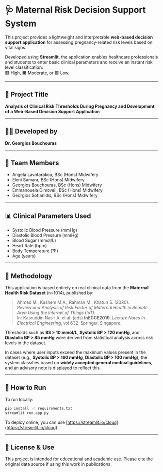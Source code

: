 
# 🩺 Maternal Risk Decision Support System

This project provides a lightweight and interpretable **web-based decision support application** for assessing pregnancy-related risk levels based on vital signs.

Developed using **Streamlit**, the application enables healthcare professionals and students to enter basic clinical parameters and receive an instant risk level classification:  
🟥 High, 🟧 Moderate, or 🟩 Low.

---

## 📝 Project Title
**Analysis of Clinical Risk Thresholds During Pregnancy and Development of a Web-Based Decision Support Application**

---

## 👨‍⚕️ Developed by
**Dr. Georgios Bouchouras**

---

## 👥 Team Members
- Angela Lavntarakou, BSc (Hons) Midwifery  
- Eleni Samara, BSc (Hons) Midwifery  
- Georgios Bouchouras, BSc (Hons) Midwifery  
- Emmanouela Dimoveli, BSc (Hons) Midwifery  
- Georgios Sofianidis, BSc (Hons) Midwifery

---

## 📊 Clinical Parameters Used
- Systolic Blood Pressure (mmHg)
- Diastolic Blood Pressure (mmHg)
- Blood Sugar (mmol/L)
- Heart Rate (bpm)
- Body Temperature (°F)
- Age (years)

---

## 🧪 Methodology

This application is based entirely on real clinical data from the **Maternal Health Risk Dataset** (n=1014), published by:

> Ahmed M., Kashem M.A., Rahman M., Khatun S. (2020).  
> *Review and Analysis of Risk Factor of Maternal Health in Remote Area Using the Internet of Things (IoT).*  
> In: Kasruddin Nasir A. et al. (eds) **InECCE2019**. *Lecture Notes in Electrical Engineering*, vol 632. Springer, Singapore.

Thresholds such as **BS > 10 mmol/L**, **Systolic BP > 120 mmHg**, and **Diastolic BP > 85 mmHg** were derived from statistical analysis across risk levels in the dataset.

In cases where user inputs exceed the maximum values present in the dataset (e.g., **Systolic BP > 160 mmHg**, **Diastolic BP > 100 mmHg**), the system classifies based on **widely accepted general medical guidelines**, and an advisory note is displayed to reflect this.

---

## 🚀 How to Run

To run locally:

```bash
pip install -r requirements.txt
streamlit run app.py
```

To deploy online, you can use [https://streamlit.io/cloud](https://streamlit.io/cloud).

---

## 📃 License & Use

This project is intended for educational and academic use. Please cite the original data source if using this work in publications.

